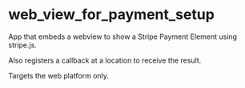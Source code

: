 # web_view_for_payment_setup

App that embeds a webview to show a Stripe Payment Element using stripe.js.

Also registers a callback at a location to receive the result.

Targets the web platform only.

